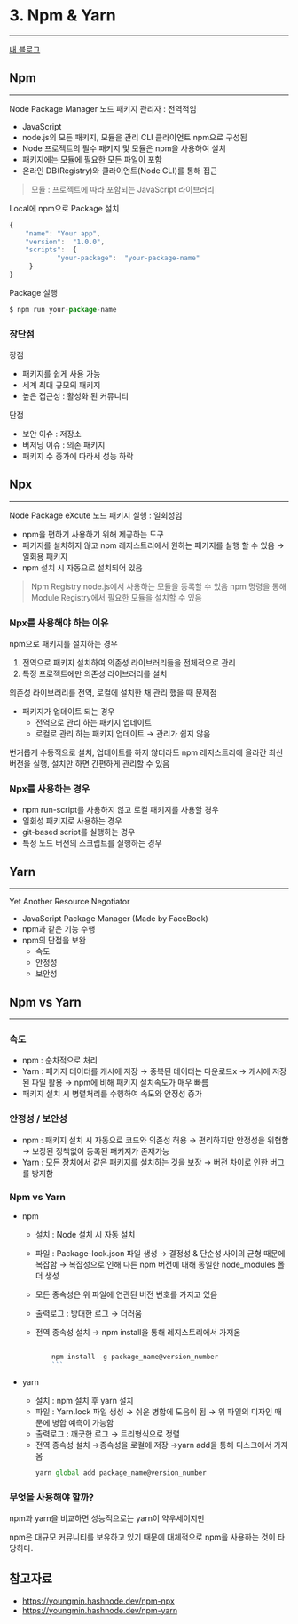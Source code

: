 # 3. Npm & Yarn

---

[내 블로그](https://velog.io/@dino0204/React-%EA%B3%B5%EB%B6%803)

## Npm

---

Node Package Manager 노드 패키지 관리자 : 전역적임

- JavaScript
- node.js의 모든 패키지, 모듈을 관리
  CLI 클라이언트 npm으로 구성됨
- Node 프로젝트의 필수 패키지 및 모듈은 npm을 사용하여 설치
- 패키지에는 모듈에 필요한 모든 파일이 포함
- 온라인 DB(Registry)와 클라이언트(Node CLI)를 통해 접근

> 모듈 : 프로젝트에 따라 포함되는 JavaScript 라이브러리

Local에 npm으로 Package 설치

```jsx
{
    "name": "Your app",
    "version":  "1.0.0",
    "scripts":  {
            "your-package":  "your-package-name"
     }
}
```

Package 실행

```jsx
$ npm run your-package-name
```

### 장단점

장점

- 패키지를 쉽게 사용 가능
- 세계 최대 규모의 패키지
- 높은 접근성 : 활성화 된 커뮤니티

단점

- 보안 이슈 : 저장소
- 버저닝 이슈 : 의존 패키지
- 패키지 수 증가에 따라서 성능 하락

## Npx

---

Node Package eXcute 노드 패키지 실행 : 일회성임

- npm을 편하기 사용하기 위해 제공하는 도구
- 패키지를 설치하지 않고 npm 레지스트리에서 원하는 패키지를 실행 할 수 있음 → 일회용 패키지
- npm 설치 시 자동으로 설치되어 있음

> Npm Registry
> node.js에서 사용하는 모듈을 등록할 수 있음
> npm 명령을 통해 Module Registry에서 필요한 모듈을 설치할 수 있음

### Npx를 사용해야 하는 이유

npm으로 패키지를 설치하는 경우

1. 전역으로 패키지 설치하여 의존성 라이브러리들을 전체적으로 관리
2. 특정 프로젝트에만 의존성 라이브러리를 설치

의존성 라이브러리를 전역, 로컬에 설치한 채 관리 했을 때 문제점

- 패키지가 업데이트 되는 경우
  - 전역으로 관리 하는 패키지 업데이트
  - 로컬로 관리 하는 패키지 업데이트
    → 관리가 쉽지 않음

번거롭게 수동적으로 설치, 업데이트를 하지 않더라도 npm 레지스트리에 올라간 최신 버전을 실행, 설치만 하면 간편하게 관리할 수 있음

### Npx를 사용하는 경우

- npm run-script를 사용하지 않고 로컬 패키지를 사용할 경우
- 일회성 패키지로 사용하는 경우
- git-based script를 실행하는 경우
- 특정 노드 버전의 스크립트를 실행하는 경우

## Yarn

---

Yet Another Resource Negotiator

- JavaScript Package Manager (Made by FaceBook)
- npm과 같은 기능 수행
- npm의 단점을 보완
  - 속도
  - 안정성
  - 보안성

## Npm vs Yarn

---

### 속도

- npm : 순차적으로 처리
- Yarn : 패키지 데이터를 캐시에 저장
  → 중복된 데이터는 다운로드x
  → 캐시에 저장된 파일 활용
  → npm에 비해 패키지 설치속도가 매우 빠름
- 패키지 설치 시 병렬처리를 수행하여 속도와 안정성 증가

### 안정성 / 보안성

- npm : 패키지 설치 시 자동으로 코드와 의존성 허용
  → 편리하지만 안정성을 위협함
  → 보장된 정책없이 등록된 패키지가 존재가능
- Yarn : 모든 장치에서 같은 패키지를 설치하는 것을 보장
  → 버전 차이로 인한 버그를 방지함

### Npm vs Yarn

- npm

  - 설치 : Node 설치 시 자동 설치
  - 파일 : Package-lock.json 파일 생성
    → 결정성 & 단순성 사이의 균형 때문에 복잡함
    → 복잡성으로 인해 다른 npm 버전에 대해 동일한 node_modules 폴더 생성
  - 모든 종속성은 위 파일에 연관된 버전 번호를 가지고 있음
  - 출력로그 : 방대한 로그 → 더러움
  - 전역 종속성 설치
    → npm install을 통해 레지스트리에서 가져옴

    ````jsx

        npm install -g package_name@version_number
        ```
    ````

- yarn
  - 설치 : npm 설치 후 yarn 설치
  - 파일 : Yarn.lock 파일 생성
    → 쉬운 병합에 도움이 됨
    → 위 파일의 디자인 때문에 병합 예측이 가능함
  - 출력로그 : 깨긋한 로그 → 트리형식으로 정렬
  - 전역 종속성 설치
    →종속성을 로컬에 저장
    →yarn add을 통해 디스크에서 가져옴
    ```jsx
    yarn global add package_name@version_number
    ```

### 무엇을 사용해야 할까?

npm과 yarn을 비교하면 성능적으로는 yarn이 약우세이지만

npm은 대규모 커뮤니티를 보유하고 있기 때문에 대체적으로 npm을 사용하는 것이 타당하다.

## 참고자료

- https://youngmin.hashnode.dev/npm-npx
- https://youngmin.hashnode.dev/npm-yarn

